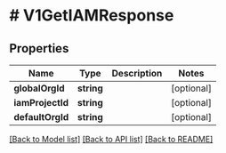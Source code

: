 # # V1GetIAMResponse

## Properties

Name | Type | Description | Notes
------------ | ------------- | ------------- | -------------
**globalOrgId** | **string** |  | [optional]
**iamProjectId** | **string** |  | [optional]
**defaultOrgId** | **string** |  | [optional]

[[Back to Model list]](../../README.md#models) [[Back to API list]](../../README.md#endpoints) [[Back to README]](../../README.md)
